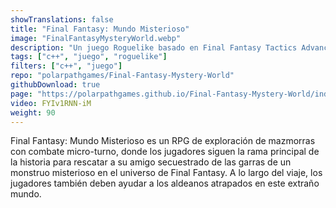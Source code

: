 ```yaml
---
showTranslations: false
title: "Final Fantasy: Mundo Misterioso"
image: "FinalFantasyMysteryWorld.webp"
description: "Un juego Roguelike basado en Final Fantasy Tactics Advance"
tags: ["c++", "juego", "roguelike"]
filters: ["c++", "juego"]
repo: "polarpathgames/Final-Fantasy-Mystery-World"
githubDownload: true
page: "https://polarpathgames.github.io/Final-Fantasy-Mystery-World/index.html"
video: FYIv1RNN-iM
weight: 90
---
```

Final Fantasy: Mundo Misterioso es un RPG de exploración de mazmorras con combate micro-turno, donde los jugadores siguen la rama principal de la historia para rescatar a su amigo secuestrado de las garras de un monstruo misterioso en el universo de Final Fantasy. A lo largo del viaje, los jugadores también deben ayudar a los aldeanos atrapados en este extraño mundo.
